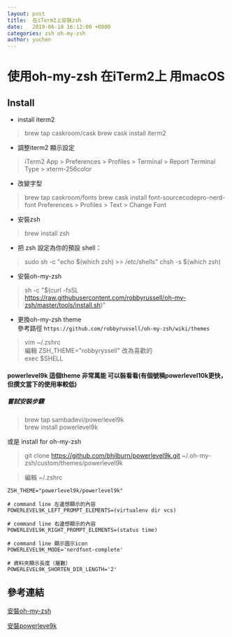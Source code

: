 ```yaml
---
layout: post
title:  在iTerm2上安裝zsh
date:   2019-06-18 16:12:00 +0800
categories: zsh oh-my-zsh
author: yuchen
---
```


# 使用oh-my-zsh 在iTerm2上 用macOS

## Install
- install iterm2
> brew tap caskroom/cask
> brew cask install iterm2

- 調整iterm2 顯示設定
> iTerm2 App > Preferences > Profiles > Terminal > Report Terminal Type > xterm-256color

- 改變字型
> brew tap caskroom/fonts
> brew cask install font-sourcecodepro-nerd-font
> Preferences > Profiles > Text > Change Font

- 安裝zsh
> brew install zsh

- 把 zsh 設定為你的預設 shell：
> sudo sh -c "echo $(which zsh) >> /etc/shells" chsh -s $(which zsh)

- 安裝oh-my-zsh
> sh -c "$(curl -fsSL https://raw.githubusercontent.com/robbyrussell/oh-my-zsh/master/tools/install.sh)"

- 更換oh-my-zsh theme  
參考路徑
`https://github.com/robbyrussell/oh-my-zsh/wiki/themes`

> vim ~/.zshrc  
> 編輯 ZSH_THEME="robbyryssell" 改為喜歡的  
> exec $SHELL

#### powerlevel9k 這個theme 非常萬能 可以裝看看(有個號稱powerlevel10k更快，但撰文當下的使用率較低)

##### 嘗試安裝步驟
> brew tap sambadevi/powerlevel9k  
> brew install powerlevel9k  

或是  install for oh-my-zsh

> git clone https://github.com/bhilburn/powerlevel9k.git ~/.oh-my-zsh/custom/themes/powerlevel9k

> 編輯 ~/.zshrc

```
ZSH_THEME="powerlevel9k/powerlevel9k"  

# command line 左邊想顯示的內容
POWERLEVEL9K_LEFT_PROMPT_ELEMENTS=(virtualenv dir vcs)

# command line 右邊想顯示的內容
POWERLEVEL9K_RIGHT_PROMPT_ELEMENTS=(status time)

# command line 顯示圖示icon
POWERLEVEL9K_MODE='nerdfont-complete'

# 資料夾顯示長度（層數）
POWERLEVEL9K_SHORTEN_DIR_LENGTH='2'
```



## 參考連結
[安裝oh-my-zsh](https://medium.com/statementdog-engineering/prettify-your-zsh-command-line-prompt-3ca2acc967f)

[安裝powerleve9k](https://github.com/bhilburn/powerlevel9k#installation)